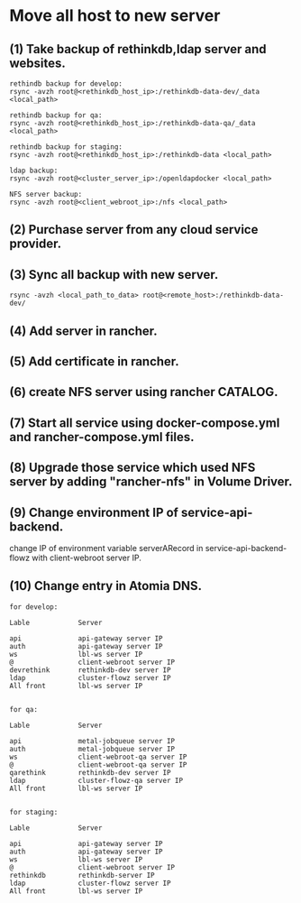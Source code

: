 # Move all host to new server

## (1) Take backup of rethinkdb,ldap server and websites.

```
rethindb backup for develop:
rsync -avzh root@<rethinkdb_host_ip>:/rethinkdb-data-dev/_data <local_path>

rethindb backup for qa:
rsync -avzh root@<rethinkdb_host_ip>:/rethinkdb-data-qa/_data <local_path>

rethindb backup for staging:
rsync -avzh root@<rethinkdb_host_ip>:/rethinkdb-data <local_path>

ldap backup:
rsync -avzh root@<cluster_server_ip>:/openldapdocker <local_path>

NFS server backup:
rsync -avzh root@<client_webroot_ip>:/nfs <local_path>
```

## (2) Purchase server from any cloud service provider.

## (3) Sync all backup with new server.

```
rsync -avzh <local_path_to_data> root@<remote_host>:/rethinkdb-data-dev/
```

## (4) Add server in rancher.



## (5) Add certificate in rancher.


## (6) create NFS server using rancher CATALOG.


## (7) Start all service using docker-compose.yml and rancher-compose.yml files.


## (8) Upgrade those service which used NFS server by adding "rancher-nfs" in Volume Driver.


## (9) Change environment IP of service-api-backend.
 
change IP of environment variable serverARecord in service-api-backend-flowz with client-webroot server IP.

## (10) Change entry in Atomia DNS.

```
for develop:

Lable            Server

api              api-gateway server IP
auth             api-gateway server IP
ws               lbl-ws server IP
@                client-webroot server IP
devrethink       rethinkdb-dev server IP
ldap             cluster-flowz server IP
All front        lbl-ws server IP


for qa:

Lable            Server

api              metal-jobqueue server IP
auth             metal-jobqueue server IP
ws               client-webroot-qa server IP
@                client-webroot-qa server IP
qarethink        rethinkdb-dev server IP
ldap             cluster-flowz-qa server IP
All front        lbl-ws server IP


for staging:

Lable            Server

api              api-gateway server IP
auth             api-gateway server IP
ws               lbl-ws server IP
@                client-webroot server IP
rethinkdb        rethinkdb-server IP
ldap             cluster-flowz server IP
All front        lbl-ws server IP
```
